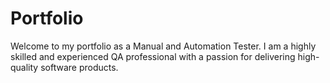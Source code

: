 # Portfolio
Welcome to my portfolio as a Manual and Automation Tester. I am a highly skilled and experienced QA professional with a passion for delivering high-quality software products.
